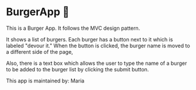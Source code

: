 # BurgerApp 🍔 
This is a Burger App.
It follows the MVC design pattern.

It shows a list of burgers. Each burger has a button next to it which is labeled "devour it." When the button is clicked, the burger name is moved to a different side of the page, 

Also, there is a text box which allows the user to type the name of a burger to be added to the burger list by clicking the submit button.


This app is maintained by:
Maria
